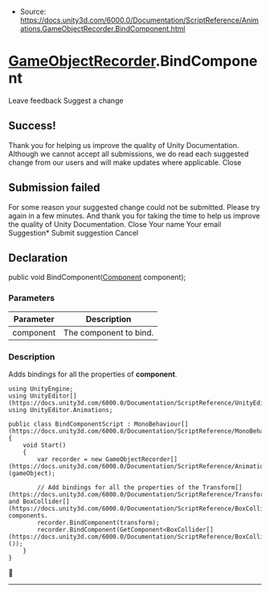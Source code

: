 * Source: https://docs.unity3d.com/6000.0/Documentation/ScriptReference/Animations.GameObjectRecorder.BindComponent.html

#  [GameObjectRecorder](https://docs.unity3d.com/6000.0/Documentation/ScriptReference/Animations.GameObjectRecorder.html).BindComponent
Leave feedback
Suggest a change
## Success!
Thank you for helping us improve the quality of Unity Documentation. Although we cannot accept all submissions, we do read each suggested change from our users and will make updates where applicable.
Close
## Submission failed
For some reason your suggested change could not be submitted. Please <a>try again</a> in a few minutes. And thank you for taking the time to help us improve the quality of Unity Documentation.
Close
Your name Your email Suggestion* Submit suggestion
Cancel
## Declaration
public void BindComponent([Component](https://docs.unity3d.com/6000.0/Documentation/ScriptReference/Component.html) component); 
### Parameters
Parameter | Description  
---|---  
component | The component to bind.  
### Description
Adds bindings for all the properties of **component**.
```
using UnityEngine;
using UnityEditor[](https://docs.unity3d.com/6000.0/Documentation/ScriptReference/UnityEditor.html);
using UnityEditor.Animations;  
  
public class BindComponentScript : MonoBehaviour[](https://docs.unity3d.com/6000.0/Documentation/ScriptReference/MonoBehaviour.html)
{
    void Start()
    {
        var recorder = new GameObjectRecorder[](https://docs.unity3d.com/6000.0/Documentation/ScriptReference/Animations.GameObjectRecorder.html)(gameObject);  
  
        // Add bindings for all the properties of the Transform[](https://docs.unity3d.com/6000.0/Documentation/ScriptReference/Transform.html) and BoxCollider[](https://docs.unity3d.com/6000.0/Documentation/ScriptReference/BoxCollider.html) components.
        recorder.BindComponent(transform);
        recorder.BindComponent(GetComponent<BoxCollider[](https://docs.unity3d.com/6000.0/Documentation/ScriptReference/BoxCollider.html)>());
    }
}

```

* * *
